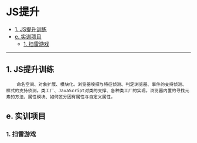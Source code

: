 JS提升
===

<!-- TOC -->

- [1. JS提升训练](#1-js提升训练)
- [e. 实训项目](#e-实训项目)
    - [1. 扫雷游戏](#1-扫雷游戏)

<!-- /TOC -->

---
## 1. JS提升训练
```
    命名空间、对象扩展、模块化。浏览器嗅探与特征侦测、判定浏览器、事件的支持侦测、样式的支持侦测。类工厂、JavaScript对类的支撑、各种类工厂的实现。浏览器内置的寻找元素的方法、属性模块、如何区分固有属性与自定义属性。
```
## e. 实训项目
### 1. 扫雷游戏

